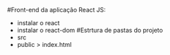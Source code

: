 #Front-end da aplicação
React JS: 
 - instalar o react
 - instalar o react-dom
#Estrtura de pastas do projeto
 - src
 - public > index.html